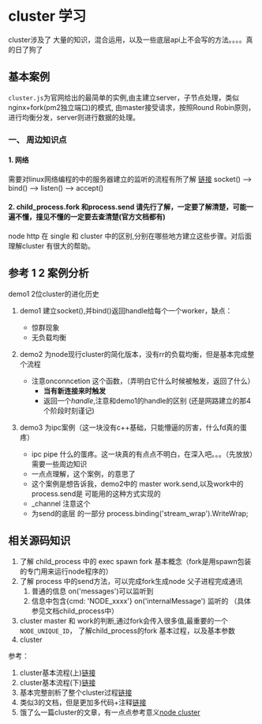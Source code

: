 # cluster 学习

cluster涉及了 大量的知识，混合运用，以及一些底层api上不会写的方法。。。。真的日了狗了

## 基本案例
`cluster.js`为官网给出的最简单的实例,由主建立server，子节点处理，类似 nginx+fork(pm2独立端口)的模式,
由master接受请求，按照Round Robin原则，进行均衡分发，server则进行数据的处理。

### 一、 周边知识点

#### 1. 网络
需要对linux网络编程的中的服务器建立的监听的流程有所了解 [链接](https://blog.csdn.net/ctthuangcheng/article/details/9408541)
socket() --> bind() --> listen() --> accept() 

#### 2. child_process.fork 和process.send 请先行了解，一定要了解清楚，可能一遍不懂，撞见不懂的一定要去查清楚\(官方文档都有\)

node http 在 single 和 cluster 中的区别,分别在哪些地方建立这些步骤。对后面理解cluster 有很大的帮助。


## 参考 1 2 案例分析
demo1 2位cluster的进化历史

1. demo1 建立socket(),并bind()返回handle给每个一个worker，缺点：
    * 惊群现象
    * 无负载均衡

2. demo2 为node现行cluster的简化版本，没有rr的负载均衡，但是基本完成整个流程
    * 注意onconncetion 这个函数，（弄明白它什么时候被触发，返回了什么）
        * **当有新连接来时触发**
        * 返回一个*handle*,注意和demo1的handle的区别  (还是网路建立的那4个阶段时刻谨记)

3. demo3 为ipc案例（这一块没有c++基础，只能懵逼的厉害，什么fd真的蛋疼）
    * ipc pipe 什么的蛋疼。这一块真的有点点不明白，在深入吧。。。（先放放）需要一些周边知识
    * 一点点理解，这个案例，的意思了
    * 这个案例是想告诉我，demo2中的 master  work.send,以及work中的process.send是 可能用的这种方式实现的
    * _channel 注意这个
    * 为send的底层 的一部分  process.binding('stream_wrap').WriteWrap;


## 相关源码知识

1. 了解 child_process 中的 exec  spawn fork 基本概念（fork是用spawn包装的专门用来运行node程序的）
2. 了解 process 中的send方法，可以完成fork生成node 父子进程完成通讯
    1. 普通的信息 on('messages')可以监听到
    2. 信息中包含{cmd: 'NODE_xxxx'} on('internalMessage') 监听的 （具体参见文档child_process中）
3. cluster master 和 work的判断,通过fork会传入很多值,最重要的一个`NODE_UNIQUE_ID`，
    了解child_process的fork 基本过程，以及基本参数
4. cluster 




参考：
1. cluster基本流程(上)[链接](http://taobaofed.org/blog/2015/11/03/nodejs-cluster/)
2. cluster基本流程(下)[链接](http://taobaofed.org/blog/2015/11/10/nodejs-cluster-2/)
3. 基本完整剖析了整个cluster过程[链接](https://cnodejs.org/topic/596ffb9b3f0ab31540ed4b91)
4. 类似3的文档，但是更加多代码+注释[链接](https://juejin.im/entry/5b0f34edf265da092406398d)
4. 饿了么一篇cluster的文章，有一点点参考意义[node cluster](https://zhuanlan.zhihu.com/p/27069865)
